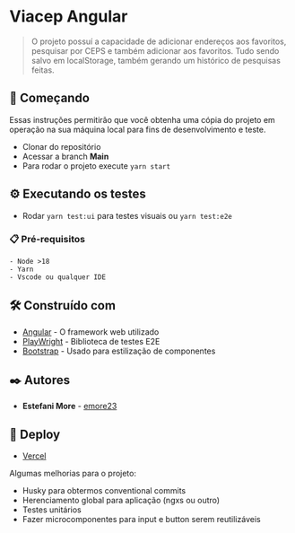 # Viacep Angular

> O projeto possuí a capacidade de adicionar endereços aos favoritos, pesquisar por CEPS e também adicionar aos favoritos. Tudo sendo salvo em localStorage, também gerando um histórico de pesquisas feitas.

## 🚀 Começando

Essas instruções permitirão que você obtenha uma cópia do projeto em operação na sua máquina local para fins de desenvolvimento e teste.

- Clonar do repositório
- Acessar a branch **Main**
- Para rodar o projeto execute `yarn start`

## ⚙️ Executando os testes

- Rodar `yarn test:ui` para testes visuais ou `yarn test:e2e`

### 📋 Pré-requisitos

```
- Node >18
- Yarn
- Vscode ou qualquer IDE
```

## 🛠️ Construído com

- [Angular](https://angular.io/) - O framework web utilizado
- [PlayWright](https://playwright.dev/) - Biblioteca de testes E2E
- [Bootstrap](https://getbootstrap.com/) - Usado para estilização de componentes

## ✒️ Autores

- **Estefani More** - [emore23](https://github.com/emore23)

## 📄 Deploy

- [Vercel](https://viacep-angular.vercel.app/)

Algumas melhorias para o projeto:

- Husky para obtermos conventional commits
- Herenciamento global para aplicação (ngxs ou outro)
- Testes unitários
- Fazer microcomponentes para input e button serem reutilizáveis
